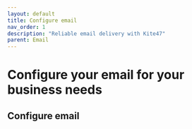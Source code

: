 ```yaml
---
layout: default
title: Configure email
nav_order: 1
description: "Reliable email delivery with Kite47"
parent: Email
---
```


# Configure your email for your business needs

## Configure email
